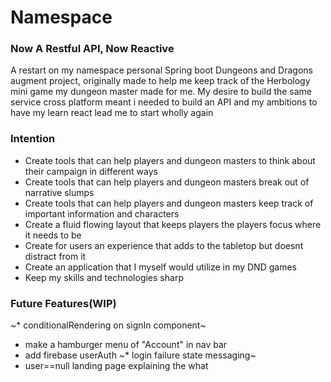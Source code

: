 # Namespace

### Now A Restful API, Now Reactive
A restart on my namespace personal Spring boot Dungeons and Dragons augment project, originally made to help me keep track of the Herbology mini game my dungeon master made for me. 
My desire to build the same service cross platform meant i needed to build an API and my ambitions to have my learn react lead me to start wholly again

### Intention
* Create tools that can help players and dungeon masters to think about their campaign in different ways
* Create tools that can help players and dungeon masters break out of narrative slumps
* Create tools that can help players and dungeon masters keep track of important information and characters
* Create a fluid flowing layout that keeps players the players focus where it needs to be
* Create for users an experience that adds to the tabletop but doesnt distract from it
* Create an application that I myself would utilize in my DND games
* Keep my skills and technologies sharp

### Future Features(WIP)
~* conditionalRendering on signIn component~
* make a hamburger menu of "Account" in nav bar
* add firebase userAuth
~* login failure state messaging~
* user==null landing page explaining the what



